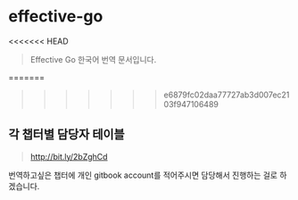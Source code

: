 # effective-go
<<<<<<< HEAD
> Effective Go 한국어 번역 문서입니다.

=======
>>>>>>> e6879fc02daa77727ab3d007ec2103f947106489

## 각 챕터별 담당자 테이블
> http://bit.ly/2bZghCd

번역하고싶은 챕터에 개인 gitbook account를 적어주시면 담당해서 진행하는 걸로 하겠습니다.
